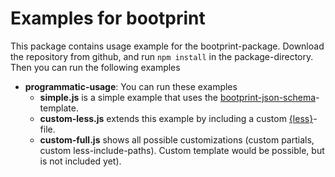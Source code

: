 # Examples for bootprint

This package contains usage example for the bootprint-package. Download the repository from github,
and run `npm install` in the package-directory. Then you can run the following examples

* **programmatic-usage**: You can run these examples
  * **simple.js** is a simple example that uses the [bootprint-json-schema](http://npmjs.org/bootprint-json-schema)-template.
  * **custom-less.js** extends this example by including a custom [{less}](http://lesscss.org)-file.
  * **custom-full.js** shows all possible customizations (custom partials, custom less-include-paths).
    Custom template would be possible, but is not included yet).

